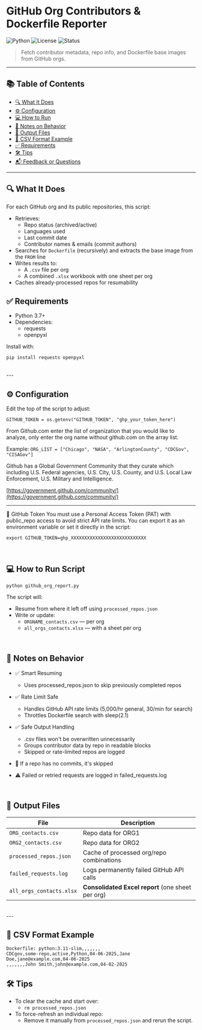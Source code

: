 # GitHub Org Contributors & Dockerfile Reporter

![Python](https://img.shields.io/badge/Python-3.7%2B-blue)
![License](https://img.shields.io/badge/License-MIT-green)
![Status](https://img.shields.io/badge/status-active-brightgreen)

> Fetch contributor metadata, repo info, and Dockerfile base images from GitHub orgs.

---

## 📚 Table of Contents

- [🔍 What It Does](#-what-it-does)
- [⚙️ Configuration](#️-configuration)
- [💻 How to Run](#-how-to-run)
- [🧠 Notes on Behavior](#-notes-on-behavior)
- [📂 Output Files](#-output-files)
- [🧩 CSV Format Example](#-csv-format-example)
- [✅ Requirements](#-requirements)
- [🛠 Tips](#-tips)
- [📬 Feedback or Questions](#-feedback-or-questions)

---

## 🔍 What It Does

For each GitHub org and its public repositories, this script:

- Retrieves:
  - Repo status (archived/active)
  - Languages used
  - Last commit date
  - Contributor names & emails (commit authors)
- Searches for `Dockerfile` (recursively) and extracts the base image from the `FROM` line
- Writes results to:
  - A `.csv` file per org
  - A combined `.xlsx` workbook with one sheet per org
- Caches already-processed repos for resumability


## ✅ Requirements
* Python 3.7+
* Dependencies:
	* requests
	* openpyxl

Install with: 

```pip install requests openpyxl```

</br>
---

## ⚙️ Configuration

Edit the top of the script to adjust:

`GITHUB_TOKEN = os.getenv("GITHUB_TOKEN", "ghp_your_token_here")`

From Github.com enter the list of organization that you would like to analyze, only enter the org name without github.com on the array list. 

Example: 
`ORG_LIST = ["Chicago", "NASA", "ArlingtonCounty", "CDCGov", "CISAGov"]`

Github has a Global Government Community that they curate which including U.S. Federal agencies, U.S. City, U.S. County, and U.S. Local Law Enforcement, U.S. Military and Intelligence. 

[https://government.github.com/community/](https://government.github.com/community/)


---

🔐 GitHub Token
You must use a Personal Access Token (PAT) with public_repo access to avoid strict API rate limits. You can export it as an environment variable or set it directly in the script:

`export GITHUB_TOKEN=ghp_XXXXXXXXXXXXXXXXXXXXXXXXXXXX`


</br>

## 💻 How to Run Script

`python github_org_report.py`

The script will:

* Resume from where it left off using `processed_repos.json`
* Write or update:
	* `ORGNAME_contacts.csv` — per org
	* `all_orgs_contacts.xlsx` — with a sheet per org

</br>

## 🧠 Notes on Behavior 

* ✅ Smart Resuming
	* Uses processed_repos.json to skip previously completed repos

* ✅ Rate Limit Safe
	*  Handles GitHub API rate limits (5,000/hr general, 30/min for search)
	*  Throttles Dockerfile search with sleep(2.1)
* ✅ Safe Output Handling
	* .csv files won't be overwritten unnecessarily
	* Groups contributor data by repo in readable blocks
	* Skipped or rate-limited repos are logged
* 🛑 If a repo has no commits, it's skipped
* ⚠️ Failed or retried requests are logged in failed_requests.log

</br>


## 📂 Output Files
			

| File | Description |
| -------- | ------- |
| `ORG_contacts.csv`  | Repo data for ORG1 |
| `ORG2_contacts.csv` | Repo data for ORG2 |
| `processed_repos.json` | Cache of processed org/repo combinations |
| `failed_requests.log` | Logs permanently failed GitHub API calls |
| `all_orgs_contacts.xlsx`	 | **Consolidated Excel report** (one sheet per org)|
</br>
---

## 🧩 CSV Format Example
```Repo URL: https://github.com/CDCgov/some-repo,,,,,,,
Dockerfile: python:3.11-slim,,,,,,,
CDCgov,some-repo,active,Python,04-06-2025,Jane Doe,jane@example.com,04-06-2025
,,,,,,,John Smith,john@example.com,04-02-2025
```


## 🛠 Tips
- To clear the cache and start over:
  - ```rm processed_repos.json```
- To force-refresh an individual repo:
  - Remove it manually from ```processed_repos.json``` and rerun the script.
